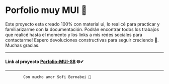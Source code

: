 # Porfolio muy MUI 🌙

Este proyecto esta creado 100% con material ui, lo realicé para practicar y familiarizarme con la documentación. Podrán encontrar todos los trabajos que realicé hasta el momento y los links a mis redes sociales para contactarme!
Espero devoluciones constructivas para seguir creciendo 🤍.
Muchas gracias.

---

#### Link al proyecto [Porfolio-MUI-SB](https://porfolio-mui-sb.netlify.app/) 🌐✔

---

```
        Con mucho amor Sofi Bernabei 🤍
```
